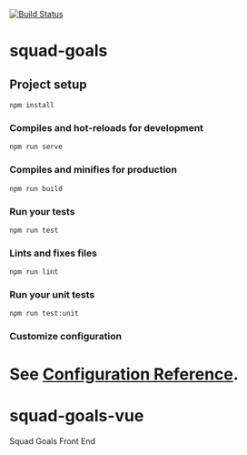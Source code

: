 [![Build Status](https://dev.azure.com/thisissoftware/This%20is%20Squad%20Goals/_apis/build/status/this-is-squad-goals.squad-goals-vue?branchName=master)](https://dev.azure.com/thisissoftware/This%20is%20Squad%20Goals/_build/latest?definitionId=1)

# squad-goals

## Project setup
```
npm install
```

### Compiles and hot-reloads for development
```
npm run serve
```

### Compiles and minifies for production
```
npm run build
```

### Run your tests
```
npm run test
```

### Lints and fixes files
```
npm run lint
```

### Run your unit tests
```
npm run test:unit
```

### Customize configuration
See [Configuration Reference](https://cli.vuejs.org/config/).
=======
# squad-goals-vue
Squad Goals Front End

